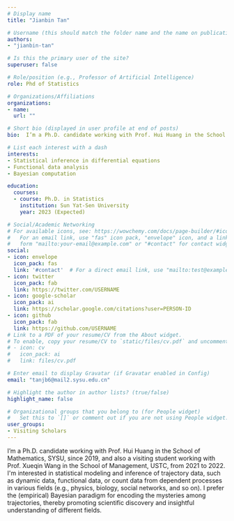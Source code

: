 ```yaml
---
# Display name
title: "Jianbin Tan"

# Username (this should match the folder name and the name on publications)
authors:
- "jianbin-tan"

# Is this the primary user of the site?
superuser: false

# Role/position (e.g., Professor of Artificial Intelligence)
role: Phd of Statistics

# Organizations/Affiliations
organizations:
- name: 
  url: ""

# Short bio (displayed in user profile at end of posts)
bio:  I’m a Ph.D. candidate working with Prof. Hui Huang in the School of Mathematics, SYSU, since 2019, and also a visiting student working with Prof. Xueqin Wang in the School of Management, USTC, from 2021 to 2022. I'm interested in statistical modeling and inference of trajectory data, such as dynamic data, functional data, or count data from dependent processes in various fields (e.g., physics, biology, social networks, and so on). I prefer the (empirical) Bayesian paradigm for encoding the mysteries among trajectories, thereby promoting scientific discovery and insightful understanding of different fields.

# List each interest with a dash
interests:
- Statistical inference in differential equations
- Functional data analysis
- Bayesian computation

education:
  courses:
  - course: Ph.D. in Statistics
    institution: Sun Yat-Sen University
    year: 2023 (Expected)

# Social/Academic Networking
# For available icons, see: https://wowchemy.com/docs/page-builder/#icons
#   For an email link, use "fas" icon pack, "envelope" icon, and a link in the
#   form "mailto:your-email@example.com" or "#contact" for contact widget.
social:
- icon: envelope
  icon_pack: fas
  link: '#contact'  # For a direct email link, use "mailto:test@example.org".
- icon: twitter
  icon_pack: fab
  link: https://twitter.com/USERNAME
- icon: google-scholar
  icon_pack: ai
  link: https://scholar.google.com/citations?user=PERSON-ID
- icon: github
  icon_pack: fab
  link: https://github.com/USERNAME
# Link to a PDF of your resume/CV from the About widget.
# To enable, copy your resume/CV to `static/files/cv.pdf` and uncomment the lines below.
# - icon: cv
#   icon_pack: ai
#   link: files/cv.pdf

# Enter email to display Gravatar (if Gravatar enabled in Config)
email: "tanjb6@mail2.sysu.edu.cn"

# Highlight the author in author lists? (true/false)
highlight_name: false

# Organizational groups that you belong to (for People widget)
#   Set this to `[]` or comment out if you are not using People widget.
user_groups:
- Visiting Scholars
---
```


I’m a Ph.D. candidate working with Prof. Hui Huang in the School of Mathematics, SYSU, since 2019, and also a visiting student working with Prof. Xueqin Wang in the School of Management, USTC, from 2021 to 2022. I'm interested in statistical modeling and inference of trajectory data, such as dynamic data, functional data, or count data from dependent processes in various fields (e.g., physics, biology, social networks, and so on). I prefer the (empirical) Bayesian paradigm for encoding the mysteries among trajectories, thereby promoting scientific discovery and insightful understanding of different fields.
